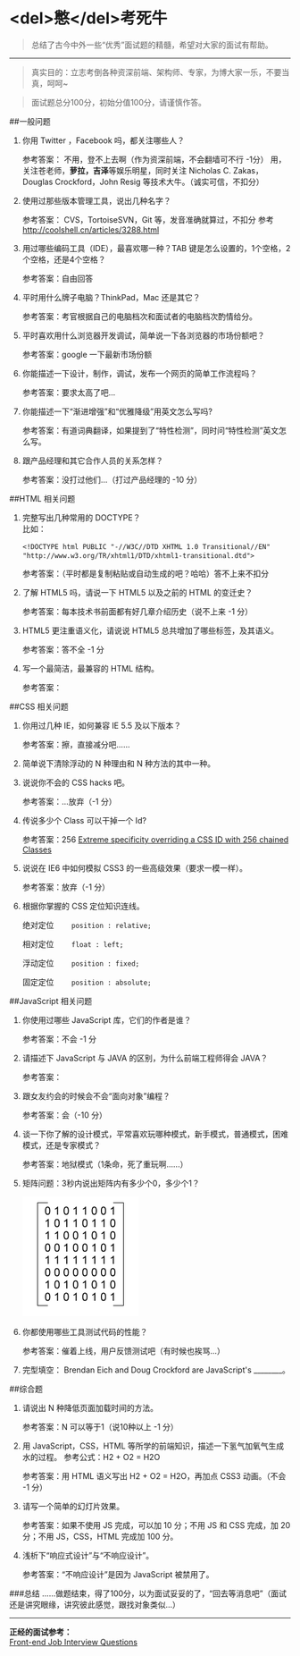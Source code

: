 # &lt;del&gt;<del>憋</del>&lt;/del&gt;考死牛

>总结了古今中外一些“优秀”面试题的精髓，希望对大家的面试有帮助。

-------------

>真实目的：立志考倒各种资深前端、架构师、专家，为博大家一乐，不要当真，呵呵~

>面试题总分100分，初始分值100分，请谨慎作答。

##一般问题

1.  你用 Twitter ，Facebook 吗，都关注哪些人？

    参考答案：
    不用，登不上去啊（作为资深前端，不会翻墙可不行 -1分）
    用，关注苍老师，**萝拉，吉泽**等娱乐明星，同时关注 Nicholas C. Zakas，Douglas Crockford，John Resig 等技术大牛。（诚实可信，不扣分）    
2.  使用过那些版本管理工具，说出几种名字？

    参考答案：
    CVS，TortoiseSVN，Git 等，发音准确就算过，不扣分
    参考 http://coolshell.cn/articles/3288.html     
3.  用过哪些编码工具（IDE），最喜欢哪一种？TAB 键是怎么设置的，1个空格，2个空格，还是4个空格？

    参考答案：自由回答
4.  平时用什么牌子电脑？ThinkPad，Mac 还是其它？

    参考答案：考官根据自己的电脑档次和面试者的电脑档次酌情给分。   
5.  平时喜欢用什么浏览器开发调试，简单说一下各浏览器的市场份额吧？

    参考答案：google 一下最新市场份额

6.  你能描述一下设计，制作，调试，发布一个网页的简单工作流程吗？

    参考答案：要求太高了吧...

7.  你能描述一下“渐进增强”和“优雅降级”用英文怎么写吗?

    参考答案：有道词典翻译，如果提到了“特性检测”，同时问“特性检测”英文怎么写。

8.  跟产品经理和其它合作人员的关系怎样？

    参考答案：没打过他们...（打过产品经理的 -10 分）


##HTML 相关问题

1.  完整写出几种常用的 DOCTYPE？    
    比如：
    <pre><code>&lt;!DOCTYPE html PUBLIC "-//W3C//DTD XHTML 1.0 Transitional//EN" "http://www.w3.org/TR/xhtml1/DTD/xhtml1-transitional.dtd"&gt;
    </code></pre>

    参考答案：（平时都是复制粘贴或自动生成的吧？哈哈）答不上来不扣分

2.  了解 HTML5 吗，请说一下 HTML5 以及之前的 HTML 的变迁史？

    参考答案：每本技术书前面都有好几章介绍历史（说不上来 -1 分）

3.  HTML5 更注重语义化，请说说 HTML5 总共增加了哪些标签，及其语义。

    参考答案：答不全 -1 分

4.  写一个最简洁，最兼容的 HTML 结构。

    参考答案：<html></html>


##CSS 相关问题

1.  你用过几种 IE，如何兼容 IE 5.5 及以下版本？

    参考答案：擦，直接减分吧......
    
2.  简单说下清除浮动的 N 种理由和 N 种方法的其中一种。
    
    

3.  说说你不会的 CSS hacks 吧。
    
    参考答案：...放弃（-1 分）

4.  传说多少个 Class 可以干掉一个 Id?
    
    参考答案：256 [Extreme specificity overriding a CSS ID with 256 chained Classes](http://www.thecssninja.com/css/extreme-specificity )
    
5.  说说在 IE6 中如何模拟 CSS3 的一些高级效果（要求一模一样）。
    
    参考答案：放弃（-1 分）

6.  根据你掌握的 CSS 定位知识连线。
    
    绝对定位&nbsp;&nbsp;&nbsp;&nbsp;&nbsp;&nbsp;&nbsp;&nbsp;<code>position : relative;</code> 

    相对定位&nbsp;&nbsp;&nbsp;&nbsp;&nbsp;&nbsp;&nbsp;&nbsp;<code>float : left;</code> 
    
    浮动定位&nbsp;&nbsp;&nbsp;&nbsp;&nbsp;&nbsp;&nbsp;&nbsp;<code>position : fixed;</code> 
    
    固定定位&nbsp;&nbsp;&nbsp;&nbsp;&nbsp;&nbsp;&nbsp;&nbsp;<code>position : absolute;</code>


##JavaScript 相关问题

1.  你使用过哪些 JavaScript 库，它们的作者是谁？

    参考答案：不会 -1 分

2.  请描述下 JavaScript 与 JAVA 的区别，为什么前端工程师得会 JAVA？

    参考答案：

3.  跟女友约会的时候会不会“面向对象”编程？

    参考答案：会（-10 分）

4.  谈一下你了解的设计模式，平常喜欢玩哪种模式，新手模式，普通模式，困难模式，还是专家模式？

    参考答案：地狱模式（1条命，死了重玩啊......）

5.  矩阵问题：3秒内说出矩阵内有多少个0，多少个1？
    
    <img alt="矩阵" src="./matrix.png">

6.  你都使用哪些工具测试代码的性能？

    参考答案：催着上线，用户反馈测试吧（有时候也挨骂...）

7.  完型填空： Brendan Eich and Doug Crockford are JavaScript's ________。

    

##综合题

1.  请说出 N 种降低页面加载时间的方法。

    参考答案：N 可以等于1（说10种以上 -1 分）

2.  用 JavaScript，CSS，HTML 等所学的前端知识，描述一下氢气加氧气生成水的过程。
    参考公式：H2 + O2 = H2O

    参考答案：用 HTML 语义写出 H2 + O2 = H2O，再加点 CSS3 动画。（不会 -1 分）

3.  请写一个简单的幻灯片效果。

    参考答案：如果不使用 JS 完成，可以加 10 分；不用 JS 和 CSS 完成，加 20 分；不用 JS，CSS，HTML 完成加 100 分。

4.  浅析下“响应式设计”与“不响应设计”。

    参考答案：“不响应设计”是因为 JavaScript 被禁用了。


###总结
......做题结束，得了100分，以为面试妥妥的了，“回去等消息吧”（面试还是讲究眼缘，讲究彼此感觉，跟找对象类似...）

------------------------------------

**正经的面试参考：**    
[Front-end Job Interview Questions](https://github.com/darcyclarke/Front-end-Developer-Interview-Questions "Front-end Job Interview Questions")
